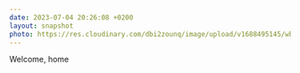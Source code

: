 ```yaml
---
date: 2023-07-04 20:26:08 +0200
layout: snapshot
photo: https://res.cloudinary.com/dbi2zounq/image/upload/v1688495145/wbfskxkwowqwrxxb93ii.jpg
---
```

Welcome, home
